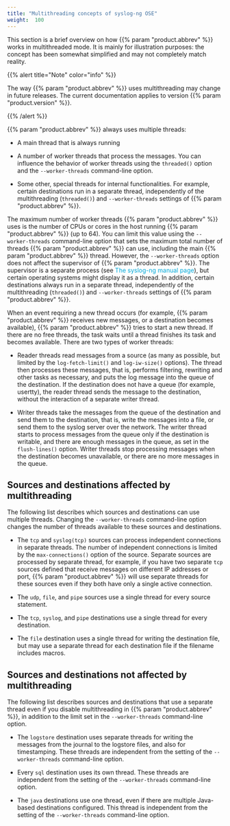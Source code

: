 ```yaml
---
title: "Multithreading concepts of syslog-ng OSE"
weight:  100
---
```

<!-- DISCLAIMER: This file is based on the syslog-ng Open Source Edition documentation https://github.com/balabit/syslog-ng-ose-guides/commit/2f4a52ee61d1ea9ad27cb4f3168b95408fddfdf2 and is used under the terms of The syslog-ng Open Source Edition Documentation License. The file has been modified by Axoflow. -->

This section is a brief overview on how {{% param "product.abbrev" %}} works in multithreaded mode. It is mainly for illustration purposes: the concept has been somewhat simplified and may not completely match reality.

{{% alert title="Note" color="info" %}}

The way {{% param "product.abbrev" %}} uses multithreading may change in future releases. The current documentation applies to version {{% param "product.version" %}}.

{{% /alert %}}

{{% param "product.abbrev" %}} always uses multiple threads:

  - A main thread that is always running

  - A number of worker threads that process the messages. You can influence the behavior of worker threads using the `threaded()` option and the `--worker-threads` command-line option.

  - Some other, special threads for internal functionalities. For example, certain destinations run in a separate thread, independently of the multithreading (`threaded()`) and `--worker-threads` settings of {{% param "product.abbrev" %}}.

The maximum number of worker threads {{% param "product.abbrev" %}} uses is the number of CPUs or cores in the host running {{% param "product.abbrev" %}} (up to 64). You can limit this value using the `--worker-threads` command-line option that sets the maximum total number of threads {{% param "product.abbrev" %}} can use, including the main {{% param "product.abbrev" %}} thread. However, the `--worker-threads` option does not affect the supervisor of {{% param "product.abbrev" %}}. The supervisor is a separate process (see <span class="mcFormatColor" style="color: #04aada;">The syslog-ng manual page</span>), but certain operating systems might display it as a thread. In addition, certain destinations always run in a separate thread, independently of the multithreading (`threaded()`) and `--worker-threads` settings of {{% param "product.abbrev" %}}.

When an event requiring a new thread occurs (for example, {{% param "product.abbrev" %}} receives new messages, or a destination becomes available), {{% param "product.abbrev" %}} tries to start a new thread. If there are no free threads, the task waits until a thread finishes its task and becomes available. There are two types of worker threads:

  - Reader threads read messages from a source (as many as possible, but limited by the `log-fetch-limit()` and `log-iw-size()` options). The thread then processes these messages, that is, performs filtering, rewriting and other tasks as necessary, and puts the log message into the queue of the destination. If the destination does not have a queue (for example, usertty), the reader thread sends the message to the destination, without the interaction of a separate writer thread.

  - Writer threads take the messages from the queue of the destination and send them to the destination, that is, write the messages into a file, or send them to the syslog server over the network. The writer thread starts to process messages from the queue only if the destination is writable, and there are enough messages in the queue, as set in the `flush-lines()` option. Writer threads stop processing messages when the destination becomes unavailable, or there are no more messages in the queue.


## Sources and destinations affected by multithreading

The following list describes which sources and destinations can use multiple threads. Changing the `--worker-threads` command-line option changes the number of threads available to these sources and destinations.

  - The `tcp` and `syslog(tcp)` sources can process independent connections in separate threads. The number of independent connections is limited by the `max-connections()` option of the source. Separate sources are processed by separate thread, for example, if you have two separate `tcp` sources defined that receive messages on different IP addresses or port, {{% param "product.abbrev" %}} will use separate threads for these sources even if they both have only a single active connection.

  - The `udp`, `file`, and `pipe` sources use a single thread for every source statement.

  - The `tcp`, `syslog`, and `pipe` destinations use a single thread for every destination.

  - The `file` destination uses a single thread for writing the destination file, but may use a separate thread for each destination file if the filename includes macros.



## Sources and destinations not affected by multithreading

The following list describes sources and destinations that use a separate thread even if you disable multithreading in {{% param "product.abbrev" %}}, in addition to the limit set in the `--worker-threads` command-line option.

  - The `logstore` destination uses separate threads for writing the messages from the journal to the logstore files, and also for timestamping. These threads are independent from the setting of the `--worker-threads` command-line option.

  - Every `sql` destination uses its own thread. These threads are independent from the setting of the `--worker-threads` command-line option.

  - The `java` destinations use one thread, even if there are multiple Java-based destinations configured. This thread is independent from the setting of the `--worker-threads` command-line option.

